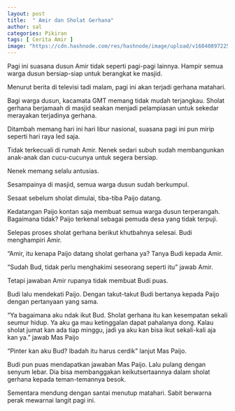 ```yaml
---
layout: post
title:  " Amir dan Sholat Gerhana"
author: sal
categories: Pikiran
tags: [ Cerita Amir ]
image: "https://cdn.hashnode.com/res/hashnode/image/upload/v1684089722567/545763fa-314d-4e36-a565-6b7a56498dc9.webp?w=1600&h=840&fit=crop&crop=entropy&auto=compress,format&format=webp"
---
```

Pagi ini suasana dusun Amir tidak seperti pagi-pagi lainnya. Hampir semua warga dusun bersiap-siap untuk berangkat ke masjid.

Menurut berita di televisi tadi malam, pagi ini akan terjadi gerhana matahari.

Bagi warga dusun, kacamata GMT memang tidak mudah terjangkau. Sholat gerhana berjamaah di masjid seakan menjadi pelampiasan untuk sekedar merayakan terjadinya gerhana.

Ditambah memang hari ini hari libur nasional, suasana pagi ini pun mirip seperti hari raya Ied saja.

Tidak terkecuali di rumah Amir. Nenek sedari subuh sudah membangunkan anak-anak dan cucu-cucunya untuk segera bersiap.

Nenek memang selalu antusias.

Sesampainya di masjid, semua warga dusun sudah berkumpul.

Sesaat sebelum sholat dimulai, tiba-tiba Paijo datang.

Kedatangan Paijo kontan saja membuat semua warga dusun terperangah. Bagaimana tidak? Paijo terkenal sebagai pemuda desa yang tidak terpuji.

Selepas proses sholat gerhana berikut khutbahnya selesai. Budi menghampiri Amir.

“Amir, itu kenapa Paijo datang sholat gerhana ya? Tanya Budi kepada Amir.

“Sudah Bud, tidak perlu menghakimi seseorang seperti itu” jawab Amir.

Tetapi jawaban Amir rupanya tidak membuat Budi puas.

Budi lalu mendekati Paijo. Dengan takut-takut Budi bertanya kepada Paijo dengan pertanyaan yang sama.

“Ya bagaimana aku ndak ikut Bud. Sholat gerhana itu kan kesempatan sekali seumur hidup. Ya aku ga mau ketinggalan dapat pahalanya dong. Kalau sholat jumat kan ada tiap minggu, jadi ya aku kan bisa ikut sekali-kali aja kan ya.” jawab Mas Paijo

“Pinter kan aku Bud? Ibadah itu harus cerdik” lanjut Mas Paijo.

Budi pun puas mendapatkan jawaban Mas Paijo. Lalu pulang dengan senyum lebar. Dia bisa membanggakan keikutsertaannya dalam sholat gerhana kepada teman-temannya besok.

Sementara mendung dengan santai menutup matahari. Sabit berwarna perak mewarnai langit pagi ini.
